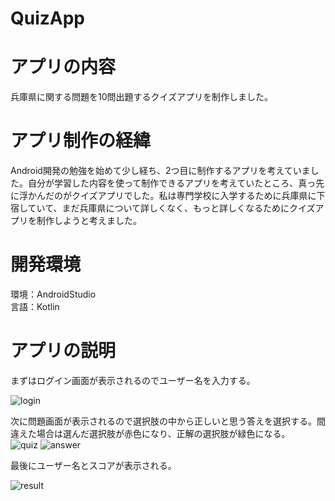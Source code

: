 # QuizApp
# アプリの内容
兵庫県に関する問題を10問出題するクイズアプリを制作しました。
# アプリ制作の経緯
Android開発の勉強を始めて少し経ち、2つ目に制作するアプリを考えていました。自分が学習した内容を使って制作できるアプリを考えていたところ、真っ先に浮かんだのがクイズアプリでした。私は専門学校に入学するために兵庫県に下宿していて、まだ兵庫県について詳しくなく、もっと詳しくなるためにクイズアプリを制作しようと考えました。
# 開発環境
環境：AndroidStudio  
言語：Kotlin  
# アプリの説明
まずはログイン画面が表示されるのでユーザー名を入力する。  

![login](https://user-images.githubusercontent.com/104678147/189508258-ac030399-9510-4407-b662-f13d83ca9eb5.jpg) 

次に問題画面が表示されるので選択肢の中から正しいと思う答えを選択する。間違えた場合は選んだ選択肢が赤色になり、正解の選択肢が緑色になる。  
![quiz](https://user-images.githubusercontent.com/104678147/189508431-9546ac10-8d22-456e-9cd6-d1041c3095a1.jpg)
![answer](https://user-images.githubusercontent.com/104678147/189508520-0d845a08-4458-4446-a047-a647279e964b.jpg)

最後にユーザー名とスコアが表示される。 

![result](https://user-images.githubusercontent.com/104678147/189508539-5df719f1-b8da-4ae3-a2c7-6cdb45c56a7b.jpg)
